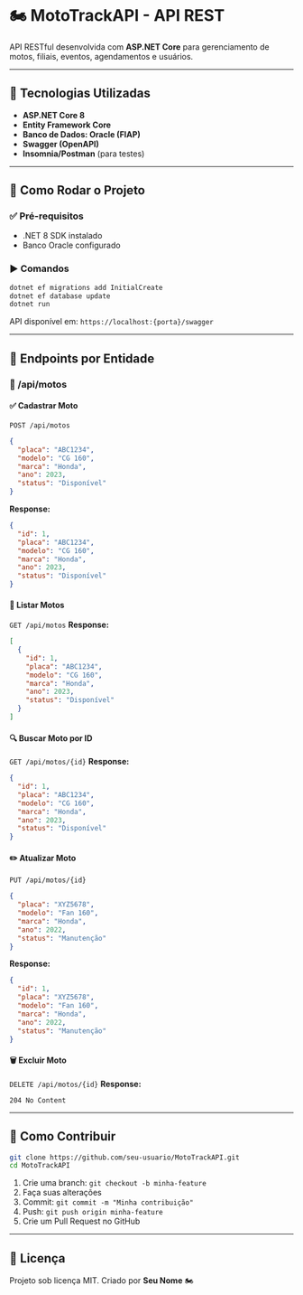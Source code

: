 ﻿# 🏍️ MotoTrackAPI - API REST

API RESTful desenvolvida com **ASP.NET Core** para gerenciamento de motos, filiais, eventos, agendamentos e usuários.

---

## 📌 Tecnologias Utilizadas

* **ASP.NET Core 8**
* **Entity Framework Core**
* **Banco de Dados: Oracle (FIAP)**
* **Swagger (OpenAPI)**
* **Insomnia/Postman** (para testes)

---

## 🚀 Como Rodar o Projeto

### ✅ Pré-requisitos

* .NET 8 SDK instalado
* Banco Oracle configurado

### ▶️ Comandos

```bash
dotnet ef migrations add InitialCreate
dotnet ef database update
dotnet run
```

API disponível em: `https://localhost:{porta}/swagger`

---

## 🔻 Endpoints por Entidade

### 🛵 /api/motos

#### ✅ Cadastrar Moto

`POST /api/motos`

```json
{
  "placa": "ABC1234",
  "modelo": "CG 160",
  "marca": "Honda",
  "ano": 2023,
  "status": "Disponível"
}
```

**Response:**

```json
{
  "id": 1,
  "placa": "ABC1234",
  "modelo": "CG 160",
  "marca": "Honda",
  "ano": 2023,
  "status": "Disponível"
}
```

#### 🔎 Listar Motos

`GET /api/motos`
**Response:**

```json
[
  {
    "id": 1,
    "placa": "ABC1234",
    "modelo": "CG 160",
    "marca": "Honda",
    "ano": 2023,
    "status": "Disponível"
  }
]
```

#### 🔍 Buscar Moto por ID

`GET /api/motos/{id}`
**Response:**

```json
{
  "id": 1,
  "placa": "ABC1234",
  "modelo": "CG 160",
  "marca": "Honda",
  "ano": 2023,
  "status": "Disponível"
}
```

#### ✏️ Atualizar Moto

`PUT /api/motos/{id}`

```json
{
  "placa": "XYZ5678",
  "modelo": "Fan 160",
  "marca": "Honda",
  "ano": 2022,
  "status": "Manutenção"
}
```

**Response:**

```json
{
  "id": 1,
  "placa": "XYZ5678",
  "modelo": "Fan 160",
  "marca": "Honda",
  "ano": 2022,
  "status": "Manutenção"
}
```

#### 🗑️ Excluir Moto

`DELETE /api/motos/{id}`
**Response:**

```
204 No Content
```

---

## 📌 Como Contribuir

```bash
git clone https://github.com/seu-usuario/MotoTrackAPI.git
cd MotoTrackAPI
```

1. Crie uma branch: `git checkout -b minha-feature`
2. Faça suas alterações
3. Commit: `git commit -m "Minha contribuição"`
4. Push: `git push origin minha-feature`
5. Crie um Pull Request no GitHub

---

## 🪪 Licença

Projeto sob licença MIT. Criado por **Seu Nome** 🏍️
